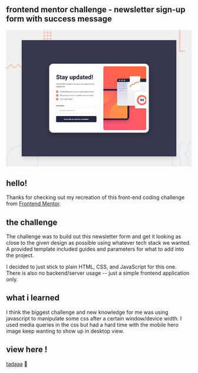 ## frontend mentor challenge - newsletter sign-up form with success message

![Design preview for the Newsletter sign-up form with success message coding challenge](./design/desktop-preview.jpg)

## hello!

Thanks for checking out my recreation of this front-end coding challenge from [Frontend Mentor](https://www.frontendmentor.io).

## the challenge

The challenge was to build out this newsletter form and get it looking as close to the given design as possible using whatever tech stack we wanted. A provided template included guides and parameters for what to add into the project.

I decided to just stick to plain HTML, CSS, and JavaScript for this one. There is also no backend/server usage -- just a simple frontend application only.

## what i learned

I think the biggest challenge and new knowledge for me was using javascript to manipulate some css after a certain window/device width. I used media queries in the css but had a hard time with the mobile hero image keep wanting to show up in desktop view.

## view here !
[tadaaa](https://newsletter-fm.netlify.app/) :tada:
